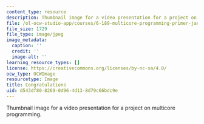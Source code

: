 ```yaml
---
content_type: resource
description: Thumbnail image for a video presentation for a project on multicore programming.
file: /ol-ocw-studio-app/courses/6-189-multicore-programming-primer-january-iap-2007/d543df8082690d964d138d79c66bdc9e_9.jpg
file_size: 1729
file_type: image/jpeg
image_metadata:
  caption: ''
  credit: ''
  image-alt: ''
learning_resource_types: []
license: https://creativecommons.org/licenses/by-nc-sa/4.0/
ocw_type: OCWImage
resourcetype: Image
title: Congratulations
uid: d543df80-8269-0d96-4d13-8d79c66bdc9e
---
```

Thumbnail image for a video presentation for a project on multicore programming.